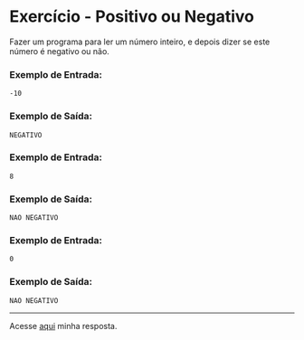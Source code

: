 # Exercício - Positivo ou Negativo

Fazer um programa para ler um número inteiro, e depois dizer se este número é negativo ou não.

### Exemplo de Entrada:

```
-10
```

### Exemplo de Saída:

```
NEGATIVO
```

### Exemplo de Entrada:

```
8
```

### Exemplo de Saída:

```
NAO NEGATIVO
```

### Exemplo de Entrada:

```
0
```

### Exemplo de Saída:

```
NAO NEGATIVO
```

---

Acesse [aqui]() minha resposta.
